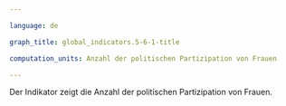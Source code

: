```yaml
---

language: de   

graph_title: global_indicators.5-6-1-title

computation_units: Anzahl der politischen Partizipation von Frauen

---
```


Der Indikator zeigt die Anzahl der politischen Partizipation von Frauen.

